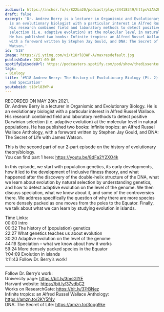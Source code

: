 ```yaml
---
audiourl: https://anchor.fm/s/822ba20/podcast/play/34418349/https%3A%2F%2Fd3ctxlq1ktw2nl.cloudfront.net%2Fstaging%2F2021-4-28%2F8e5e5890-ea26-2a9c-3ebe-37ff2964fd5b.m4a
draft: false
excerpt: 'Dr. Andrew Berry is a lecturer in Organismic and Evolutionary Biology. He
  is an evolutionary biologist with a particular interest in Alfred Russel Wallace.
  His research combined field and laboratory methods to detect positive Darwinian
  selection (i.e. adaptive evolution) at the molecular level in natural populations.
  He has published two books: Infinite tropics: an Alfred Russel Wallace Anthology,
  with a foreword written by Stephen Jay Gould, and DNA: The Secret of Life with James
  Watson.'
id: '518'
image: https://i.ytimg.com/vi/t18rl83WP-A/maxresdefault.jpg
publishDate: 2021-09-06
spotifyEpisodeUrl: https://podcasters.spotify.com/pod/show/thedissenter/episodes/518-Andrew-Berry-The-History-of-Evolutionary-Biology-Pt--2---Genetics--and-Speciation-e11os7d
tags:
- Biology
title: '#518 Andrew Berry: The History of Evolutionary Biology (Pt. 2) - Genetics,
  and Speciation'
youtubeid: t18rl83WP-A
---
```

<div class="timelinks">

RECORDED ON MAY 28th 2021.  
Dr. Andrew Berry is a lecturer in Organismic and Evolutionary Biology. He is an evolutionary biologist with a particular interest in Alfred Russel Wallace. His research combined field and laboratory methods to detect positive Darwinian selection (i.e. adaptive evolution) at the molecular level in natural populations. He has published two books: Infinite tropics: an Alfred Russel Wallace Anthology, with a foreword written by Stephen Jay Gould, and DNA: The Secret of Life with James Watson.

This is the second part of our 2-part episode on the history of evolutionary theory/biology.   
You can find part 1 here: https://youtu.be/8dFa2Y2XO4k

In this episode, we start with population genetics, its early developments, how it led to the development of inclusive fitness theory, and what happened after the discovery of the double-helix structure of the DNA, what we learn about evolution by natural selection by understanding genetics, and how to detect adaptive evolution on the level of the genome. We then discuss speciation, what we know about it, and some of the controversies there. We address specifically the question of why there are more species more densely packed as one moves from the poles to the Equator. Finally, we talk about what we can learn by studying evolution in islands.

Time Links:  
<time>00:00</time> Intro  
<time>00:32</time> The history of (population) genetics  
<time>22:27</time> What genetics teaches us about evolution  
<time>30:20</time> Adaptive evolution on the level of the genome  
<time>44:19</time> Speciation – what we know about how it works  
<time>59:24</time> More densely packed species in the Equator  
<time>1:04:09</time> Evolution in islands  
<time>1:11:43</time> Follow Dr. Berry’s work!

---

Follow Dr. Berry’s work:  
University page: https://bit.ly/3msGlYE  
Harvard website: https://bit.ly/37vdbC2  
Works on ResearchGate: https://bit.ly/37rBNez  
Infinite tropics: an Alfred Russel Wallace Anthology: https://amzn.to/2KY5f4v  
DNA: The Secret of Life: https://amzn.to/3ogg9ke
</div>

